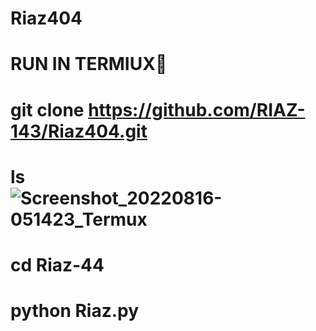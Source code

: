 # Riaz404
# RUN IN TERMIUX🥀
# git clone https://github.com/RIAZ-143/Riaz404.git
# ls![Screenshot_20220816-051423_Termux](https://user-images.githubusercontent.com/109266957/184964069-6ebb3bf8-ebb8-484d-8cdb-9c588ebfd362.jpg)

# cd Riaz-44
# python Riaz.py
